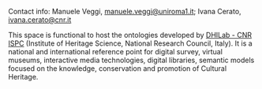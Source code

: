 Contact info: Manuele Veggi, manuele.veggi@uniroma1.it; Ivana Cerato, ivana.cerato@cnr.it

This space is functional to host the ontologies developed by [DHILab - CNR ISPC](https://www.ispc.cnr.it/en/2021/06/16/dhilab-digital-heritage-innovation-lab/) (Institute of Heritage Science, National Research Council, Italy). It is a national and international reference point for digital survey, virtual museums, interactive media technologies, digital libraries, semantic models focused on the knowledge, conservation and promotion of Cultural Heritage.
